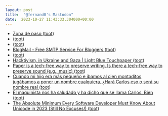 ```yaml
---
layout: post
title:  "@fernand0's Mastodon"
date:  2023-10-27 11:43:33.304000+00:00
---
```

*  [Zona de paso ](https://www.flickr.com/photos/fernand0/53267586920) ([toot](https://mastodon.social/@fernand0/111306802022822740))
*  [ ](https://floss.social/@rrwo) ([toot](https://mastodon.social/@fernand0/111306712205438171))
*  [ ](https://mastodon.social/users/fernand0/statuses/111306711697277762/activity) ([toot](https://mastodon.social/users/fernand0/statuses/111306711697277762/activity))
*  [BlogMail - Free SMTP Service For Bloggers ](https://blogmail.i) ([toot](https://mastodon.social/@fernand0/111306669549829801))
*  [ ](https://paquita.masto.host/@fjromero) ([toot](https://mastodon.social/@fernand0/111306520230511079))
*  [Hacktivism, in Ukraine and Gaza \| Light Blue Touchpaper ](https://www.lightbluetouchpaper.org/2023/10/16/hacktivism-in-ukraine-and-gaza) ([toot](https://mastodon.social/@fernand0/111306508930921763))
*  [Paper is a tech-free way to preserve writing. Is there a tech-free way to preserve sound (e.g., music) ](https://blog.computationalcomplexity.org/2023/10/paper-is-tech-free-way-to-preserve.htm) ([toot](https://mastodon.social/@fernand0/111306218371228328))
*  [Cuando mi hijo era más  pequeño e íbamos al cien montaditos jugábamos a poner un nombre cualquiera. ¿Hará Carlos eso o será su nombre real ](https://mastodon.social/@fernand0/111306084052183625) ([toot](https://mastodon.social/@fernand0/111306084052183625))
*  [El maquinista nos ha saludado y ha dicho que se llama Carlos. Bien ](https://mastodon.social/@fernand0/111306074074566146) ([toot](https://mastodon.social/@fernand0/111306074074566146))
*  [The Absolute Minimum Every Software Developer Must Know About Unicode in 2023 (Still No Excuses!) ](https://tonsky.me/blog/unicod) ([toot](https://mastodon.social/@fernand0/111305991312088475))
